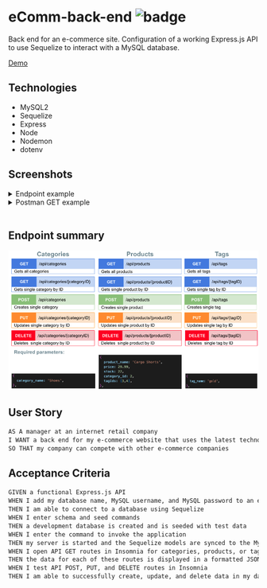 # eComm-back-end ![badge](https://img.shields.io/badge/MIT-license-green)

Back end for an e-commerce site. Configuration of a working Express.js API to use Sequelize to interact with a MySQL database.

[Demo](https://drive.google.com/file/d/1ZsGv_8xPxgYXTafwbNoTRKxS7y16YVn6/view?usp=sharing)

## Technologies

- MySQL2
- Sequelize
- Express
- Node
- Nodemon
- dotenv

## Screenshots

<details>
<summary>Endpoint example</summary>

![endpoint](ssEndpoint.png)

</details>

<details>
<summary>Postman GET example</summary>

![Postman](ssPostman.png)

</details>

<br>

## Endpoint summary

![Endpoint Summary](ssEndpointSummary.png)

## User Story

```md
AS A manager at an internet retail company
I WANT a back end for my e-commerce website that uses the latest technologies
SO THAT my company can compete with other e-commerce companies
```

## Acceptance Criteria

```md
GIVEN a functional Express.js API
WHEN I add my database name, MySQL username, and MySQL password to an environment variable file
THEN I am able to connect to a database using Sequelize
WHEN I enter schema and seed commands
THEN a development database is created and is seeded with test data
WHEN I enter the command to invoke the application
THEN my server is started and the Sequelize models are synced to the MySQL database
WHEN I open API GET routes in Insomnia for categories, products, or tags
THEN the data for each of these routes is displayed in a formatted JSON
WHEN I test API POST, PUT, and DELETE routes in Insomnia
THEN I am able to successfully create, update, and delete data in my database
```
